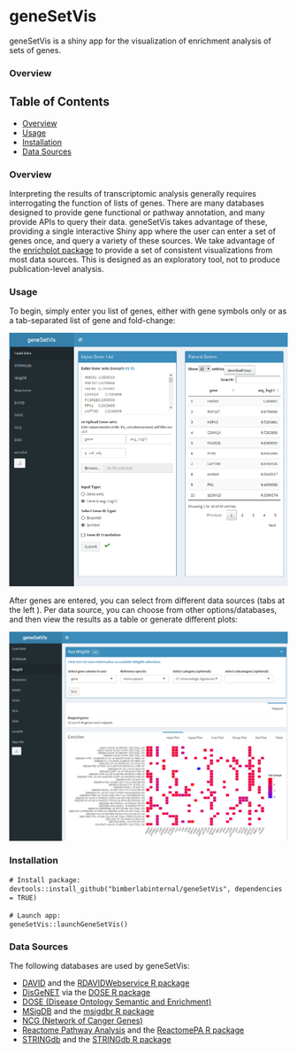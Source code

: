 # geneSetVis

geneSetVis is a shiny app for the visualization of enrichment analysis of sets of genes.

### Overview

## Table of Contents
* [Overview](#overview)
* [Usage](#usage)
* [Installation](#installation)
* [Data Sources](#dataSources)


### <a name="overview">Overview</a>

Interpreting the results of transcriptomic analysis generally requires interrogating the function of lists of genes. There are many databases designed to provide gene functional or pathway annotation, and many provide APIs to query their data. geneSetVis takes advantage of these, providing a single interactive Shiny app where the user can enter a set of genes once, and query a variety of these sources. We take advantage of the [enrichplot package](https://bioconductor.org/packages/release/bioc/html/enrichplot.html) to provide a set of consistent visualizations from most data sources. This is designed as an exploratory tool, not to produce publication-level analysis.  

### <a name="usage">Usage</a>

To begin, simply enter you list of genes, either with gene symbols only or as a tab-separated list of gene and fold-change:

![geneList](img/001.png)

After genes are entered, you can select from different data sources (tabs at the left ). Per data source, you can choose from other options/databases, and then view the results as a table or generate different plots:

![MSigDB](img/002.png)

### <a name="installation">Installation</a>

```
# Install package:
devtools::install_github("bimberlabinternal/geneSetVis", dependencies = TRUE)

# Launch app:
geneSetVis::launchGeneSetVis()
```

### <a name="dataSources">Data Sources</a>

The following databases are used by geneSetVis:

- [DAVID](https://david.ncifcrf.gov/) and the [RDAVIDWebservice R package](http://bioconductor.org/packages/release/bioc/html/RDAVIDWebService.html)
- [DisGeNET](https://www.disgenet.org/) via the [DOSE R package](https://www.bioconductor.org/packages/release/bioc/html/DOSE.html)
- [DOSE (Disease Ontology Semantic and Enrichment)](https://www.bioconductor.org/packages/release/bioc/html/DOSE.html)
- [MSigDB](https://www.gsea-msigdb.org/gsea/msigdb) and the [msigdbr R package](https://cran.r-project.org/web/packages/msigdbr/vignettes/msigdbr-intro.html)
- [NCG (Network of Canger Genes)](http://ncg.kcl.ac.uk/)
- [Reactome Pathway Analysis](https://reactome.org/PathwayBrowser/) and the [ReactomePA R package](https://bioconductor.org/packages/release/bioc/html/ReactomePA.html) 
- [STRINGdb](https://string-db.org/) and the [STRINGdb R package](http://www.bioconductor.org/packages/release/bioc/html/STRINGdb.html)

